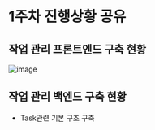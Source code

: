 # 1주차 진행상황 공유

## 작업 관리 프론트엔드 구축 현황

![image](https://github.com/IMS-ims-management-system/.github/issues/1#issue-1989364766)
         
## 작업 관리 백엔드 구축 현황
- Task관련 기본 구조 구축

